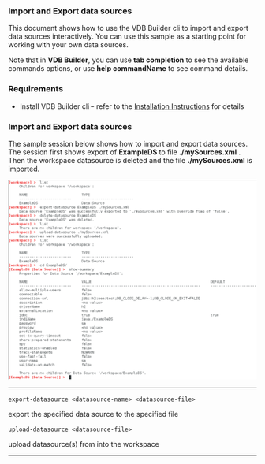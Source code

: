 ### Import and Export data sources

This document shows how to use the VDB Builder cli to import and export data sources interactively.  You can use this sample as a starting point for working with your own data sources.

Note that in __VDB Builder__, you can use __tab completion__ to see the available commands options, or use __help commandName__ to see command details.


### Requirements

* Install VDB Builder cli - refer to the [Installation Instructions](install-cli.md) for details


### Import and Export data sources

The sample session below shows how to import and export data sources.  The session first shows export of __ExampleDS__ to file __./mySources.xml__ .  Then the workspace datasource is deleted and the file __./mySources.xml__ is imported.

![Import-Export VDB Session](img/cli-import-export-datasource.png)

---
```
export-datasource <datasource-name> <datasource-file>
```
export the specified data source <datasource-name> to the specified file <datasource-file>

```
upload-datasource <datasource-file>
``` 
upload datasource(s) from <datasource-file> into the workspace

---


